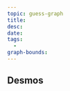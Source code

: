 ```yaml
---
topic: guess-graph
title: 
desc: 
date: 
tags:
  - 
graph-bounds: 
---
```



## Desmos
```math

```
